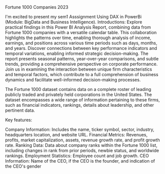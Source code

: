 Fortune 1000 Companies 2023

I'm excited to present my sem1 Asssignment Using DAX in PowerBi (Module: BigData and Business Intelligence).
Introductions:
Explore practical findings in this Power BI Analysis Report, combining data from Fortune 1000 companies with a versatile calendar table. This collaboration highlights the patterns over time, enabling thorough analysis of income, earnings, and positions across various time periods such as days, months, and years. Discover connections between key performance indicators and temporal variations, enabling informed strategic decision-making. The report presents seasonal patterns, year-over-year comparisons, and subtle trends, providing a comprehensive perspective on corporate performance. Join us in examining the interaction between unique firm characteristics and temporal factors, which contribute to a full comprehension of business dynamics and facilitate well-informed decision-making processes.

The Fortune 1000 dataset contains data on a complete roster of leading publicly traded and privately held corporations in the United States. The dataset encompasses a wide range of information pertaining to these firms, such as financial indicators, rankings, details about leadership, and other pertinent data.

Key features:

Company Information: Includes the name, ticker symbol, sector, industry, headquarters location, and website URL.
Financial Metrics: Revenues, profits, market capitalization, assets, revenue growth rate, and profit growth rate.
Ranking Data: Data about company ranks within the Fortune 1000 list, including changes in rank from prior periods, newbie status, and worldwide rankings.
Employment Statistics: Employee count and job growth.
CEO Information: Name of the CEO, if the CEO is the founder, and indication of the CEO's gender
